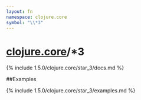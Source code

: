 ```yaml
---
layout: fn
namespace: clojure.core
symbol: "\\*3"
---
```


# [clojure.core](../)/\*3

{% include 1.5.0/clojure.core/star_3/docs.md %}

##Examples

{% include 1.5.0/clojure.core/star_3/examples.md %}

